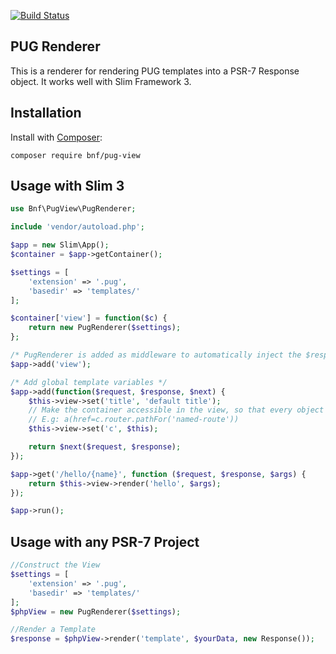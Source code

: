 [![Build Status](https://travis-ci.org/bnf/pug-view.svg?branch=master)](https://travis-ci.org/bnf/pug-view)

## PUG Renderer

This is a renderer for rendering PUG templates into a PSR-7 Response object. It works well with Slim Framework 3.


## Installation

Install with [Composer](http://getcomposer.org):

    composer require bnf/pug-view


## Usage with Slim 3

```php
use Bnf\PugView\PugRenderer;

include 'vendor/autoload.php';

$app = new Slim\App();
$container = $app->getContainer();

$settings = [
    'extension' => '.pug',
    'basedir' => 'templates/'
];

$container['view'] = function($c) {
	return new PugRenderer($settings);
};

/* PugRenderer is added as middleware to automatically inject the $response object. */
$app->add('view');

/* Add global template variables */
$app->add(function($request, $response, $next) {
    $this->view->set('title', 'default title');
    // Make the container accessible in the view, so that every object can be accessed in the template:
    // E.g: a(href=c.router.pathFor('named-route'))
    $this->view->set('c', $this);

    return $next($request, $response);
});

$app->get('/hello/{name}', function ($request, $response, $args) {
    return $this->view->render('hello', $args);
});

$app->run();
```

## Usage with any PSR-7 Project
```php
//Construct the View
$settings = [
    'extension' => '.pug',
    'basedir' => 'templates/'
];
$phpView = new PugRenderer($settings);

//Render a Template
$response = $phpView->render('template', $yourData, new Response());
```
